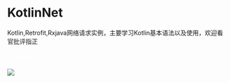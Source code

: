 # KotlinNet
Kotlin,Retrofit,Rxjava网络请求实例，主要学习Kotlin基本语法以及使用，欢迎看官批评指正

<font size="4" color="#ffffff">

1.网络请求
</font>

![](https://github.com/hanxiaofeng/KotlinNet/master/gif/net.gif)